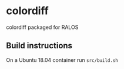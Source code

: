 # colordiff
colordiff packaged for RALOS

## Build instructions

On a Ubuntu 18.04 container run `src/build.sh`
